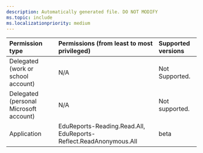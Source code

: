 ```yaml
---
description: Automatically generated file. DO NOT MODIFY
ms.topic: include
ms.localizationpriority: medium
---
```

| Permission type|Permissions (from least to most privileged)|Supported versions|
| :-------------------------------------| :------------------------------------------| :-----------------|
| Delegated (work or school account)     | N/A  | Not Supported.     |
| Delegated (personal Microsoft account) | N/A  | Not supported.     |
| Application                            | 	EduReports-Reading.Read.All, EduReports-Reflect.ReadAnonymous.All | beta|